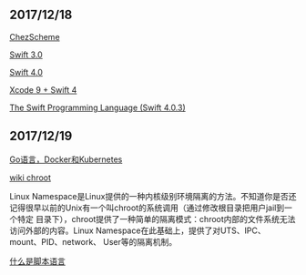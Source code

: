 ## 2017/12/18

[ChezScheme](https://github.com/cisco/ChezScheme)

[Swift 3.0](https://swift.org/blog/swift-3-0-released/)

[Swift 4.0](https://developer.apple.com/swift/)

[Xcode 9 + Swift 4](https://developer.apple.com/swift/resources/)

[The Swift Programming Language (Swift 4.0.3) ](https://developer.apple.com/library/content/documentation/Swift/Conceptual/Swift_Programming_Language/index.html#//apple_ref/doc/uid/TP40014097-CH3-ID0)

## 2017/12/19

[Go语言，Docker和Kubernetes](http://www.jianshu.com/p/d3569613fcf8)

[wiki chroot](https://en.wikipedia.org/wiki/Chroot)

Linux Namespace是Linux提供的一种内核级别环境隔离的方法。不知道你是否还记得很早以前的Unix有一个叫chroot的系统调用（通过修改根目录把用户jail到一个特定
目录下），chroot提供了一种简单的隔离模式：chroot内部的文件系统无法访问外部的内容。Linux Namespace在此基础上，提供了对UTS、IPC、mount、PID、network、
User等的隔离机制。

[什么是脚本语言](http://www.yinwang.org/blog-cn/2013/03/29/scripting-language)


